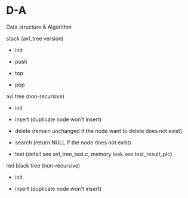 # D-A
Data structure &amp; Algorithm

stack (avl_tree version)

- init

- push

- top

- pop

avl tree (non-recursive)

- init

- insert (duplicate node won't insert)

- delete (remain unchanged if the node want to delete does not exist)

- search (return NULL if the node does not exist)

- test (detail see avl_tree_test.c, memory leak see test_result_pic)

red black tree (non-recursive)

- init

- insert (duplicate node won't insert)
